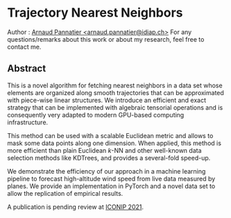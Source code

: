 # Trajectory Nearest Neighbors

Author : [Arnaud Pannatier \<arnaud.pannatier@idiap.ch\>](mailto:arnaud.pannatier@idiap.ch)
For any questions/remarks about this work or about my research, feel free to contact me.


## Abstract
  This is a novel algorithm for fetching nearest neighbors in a data set whose elements are organized along smooth trajectories that can be approximated with piece-wise linear structures.
  We introduce an efficient and exact strategy that can be implemented with algebraic tensorial operations and is consequently very adapted to modern GPU-based computing infrastructure.

  This method can be used with a scalable Euclidean metric and allows to mask some data points along one dimension.
  When applied, this method is more efficient than plain Euclidean $k$-NN and other well-known data selection methods like KDTrees, and provides a several-fold speed-up.

  We demonstrate the efficiency of our approach in a machine learning pipeline to forecast high-altitude wind speed from live data measured by planes. We provide an implementation in PyTorch and a novel data set to allow the replication of empirical results.

  A publication is pending review at [ICONIP 2021](https://iconip2021.apnns.org/).